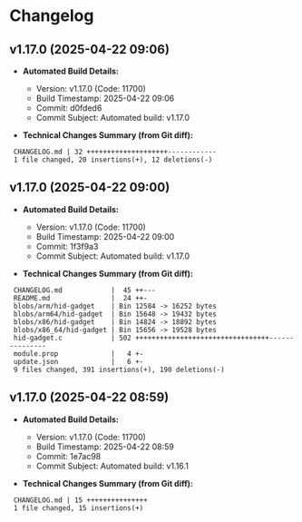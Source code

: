# Changelog

## v1.17.0 (2025-04-22 09:06)

* **Automated Build Details:**
    * Version: v1.17.0 (Code: 11700)
    * Build Timestamp: 2025-04-22 09:06
    * Commit: d0fded6
    * Commit Subject: Automated build: v1.17.0

* **Technical Changes Summary (from Git diff):**
```
 CHANGELOG.md | 32 ++++++++++++++++++++------------
 1 file changed, 20 insertions(+), 12 deletions(-)
```


## v1.17.0 (2025-04-22 09:00)

* **Automated Build Details:**
    * Version: v1.17.0 (Code: 11700)
    * Build Timestamp: 2025-04-22 09:00
    * Commit: 1f3f9a3
    * Commit Subject: Automated build: v1.17.0

* **Technical Changes Summary (from Git diff):**
```
 CHANGELOG.md            |  45 ++---
 README.md               |  24 ++-
 blobs/arm/hid-gadget    | Bin 12584 -> 16252 bytes
 blobs/arm64/hid-gadget  | Bin 15648 -> 19432 bytes
 blobs/x86/hid-gadget    | Bin 14824 -> 18892 bytes
 blobs/x86_64/hid-gadget | Bin 15656 -> 19528 bytes
 hid-gadget.c            | 502 +++++++++++++++++++++++++++++++++---------------
 module.prop             |   4 +-
 update.json             |   6 +-
 9 files changed, 391 insertions(+), 190 deletions(-)
```


## v1.17.0 (2025-04-22 08:59)

* **Automated Build Details:**
    * Version: v1.17.0 (Code: 11700)
    * Build Timestamp: 2025-04-22 08:59
    * Commit: 1e7ac98
    * Commit Subject: Automated build: v1.16.1

* **Technical Changes Summary (from Git diff):**
```
 CHANGELOG.md | 15 +++++++++++++++
 1 file changed, 15 insertions(+)
```